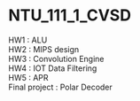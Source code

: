 # NTU_111_1_CVSD
HW1 : ALU  
HW2 : MIPS design  
HW3 : Convolution Engine  
HW4 : IOT Data Filtering  
HW5 : APR  
Final project : Polar Decoder
